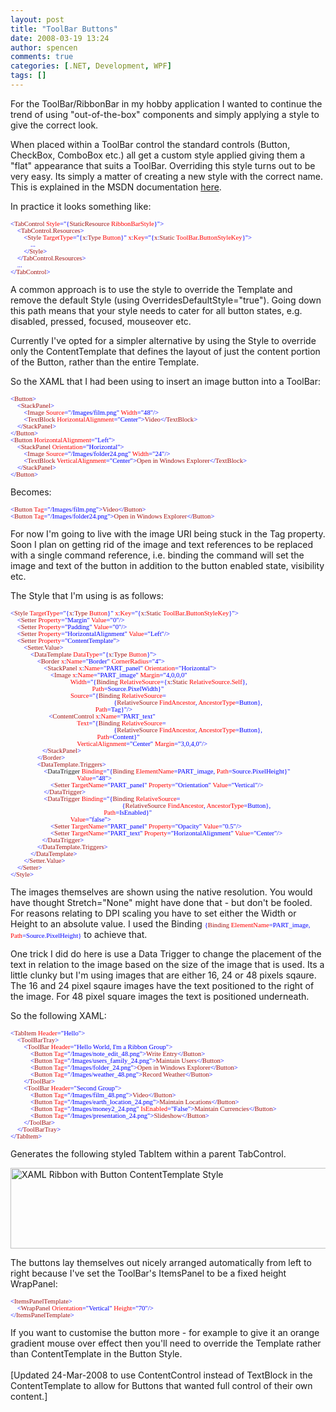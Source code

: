 ```yaml
---
layout: post
title: "ToolBar Buttons"
date: 2008-03-19 13:24
author: spencen
comments: true
categories: [.NET, Development, WPF]
tags: []
---
```

<P>For the ToolBar/RibbonBar in my hobby application I wanted to continue the trend of using "out-of-the-box" components and simply applying a style to give the correct look.</P>
<P>When placed within a ToolBar control the standard controls (Button, CheckBox, ComboBox etc.) all get a custom style applied giving them a "flat" appearance that suits a ToolBar. Overriding this style turns out to be very easy. Its simply a matter of creating a new style with the correct name. This is explained in the MSDN documentation <A href="http://msdn2.microsoft.com/en-us/library/bb613577.aspx">here</A>.</P>
<P>In practice it looks something like:</P><PRE class=code><SPAN style="FONT-SIZE: 8pt; FONT-FAMILY: verdana"><SPAN style="COLOR: rgb(0,0,255)">&lt;</SPAN><SPAN style="COLOR: rgb(163,21,21)">TabControl</SPAN><SPAN style="COLOR: rgb(255,0,0)"> </SPAN><SPAN style="COLOR: rgb(255,0,0)">Style</SPAN><SPAN style="COLOR: rgb(0,0,255)">="{</SPAN><SPAN style="COLOR: rgb(163,21,21)">StaticResource</SPAN><SPAN style="COLOR: rgb(255,0,0)"> RibbonBarStyle</SPAN><SPAN style="COLOR: rgb(0,0,255)">}"&gt;<BR></SPAN><SPAN style="COLOR: rgb(0,0,255)">    &lt;</SPAN><SPAN style="COLOR: rgb(163,21,21)">TabControl.Resources</SPAN><SPAN style="COLOR: rgb(0,0,255)">&gt;<BR>        </SPAN><SPAN style="COLOR: rgb(0,0,255)">&lt;</SPAN><SPAN style="COLOR: rgb(163,21,21)">Style</SPAN><SPAN style="COLOR: rgb(255,0,0)"> TargetType</SPAN><SPAN style="COLOR: rgb(0,0,255)">="{</SPAN><SPAN style="COLOR: rgb(163,21,21)">x</SPAN><SPAN style="COLOR: rgb(0,0,255)">:</SPAN><SPAN style="COLOR: rgb(163,21,21)">Type</SPAN><SPAN style="COLOR: rgb(255,0,0)"> Button</SPAN><SPAN style="COLOR: rgb(0,0,255)">}"</SPAN><SPAN style="COLOR: rgb(255,0,0)"> x</SPAN><SPAN style="COLOR: rgb(0,0,255)">:</SPAN><SPAN style="COLOR: rgb(255,0,0)">Key</SPAN><SPAN style="COLOR: rgb(0,0,255)">="{</SPAN><SPAN style="COLOR: rgb(163,21,21)">x</SPAN><SPAN style="COLOR: rgb(0,0,255)">:</SPAN><SPAN style="COLOR: rgb(163,21,21)">Static</SPAN><SPAN style="COLOR: rgb(255,0,0)"> ToolBar</SPAN><SPAN style="COLOR: rgb(0,0,255)">.</SPAN><SPAN style="COLOR: rgb(255,0,0)">ButtonStyleKey</SPAN><SPAN style="COLOR: rgb(0,0,255)">}"&gt;<BR>            ... <BR>        </SPAN><SPAN style="COLOR: rgb(0,0,255)">&lt;/</SPAN><SPAN style="COLOR: rgb(163,21,21)">Style</SPAN><SPAN style="COLOR: rgb(0,0,255)">&gt;<BR>    </SPAN><SPAN style="COLOR: rgb(0,0,255)">&lt;/</SPAN><SPAN style="COLOR: rgb(163,21,21)">TabControl.Resources</SPAN><SPAN style="COLOR: rgb(0,0,255)">&gt;<BR>    ...<BR></SPAN><SPAN style="COLOR: rgb(0,0,255)">&lt;/</SPAN><SPAN style="COLOR: rgb(163,21,21)">TabControl</SPAN><SPAN style="COLOR: rgb(0,0,255)">&gt;</SPAN></SPAN></PRE>
<P>A common approach is to use the style to override the Template and remove the default Style (using OverridesDefaultStyle="true"). Going down this path means that your style needs to cater for all button states, e.g. disabled, pressed, focused, mouseover etc.</P>
<P>Currently I've opted for a simpler alternative by using the Style to override only the ContentTemplate that defines the layout of just the content portion of the Button, rather than the entire Template.</P>
<P>So the XAML that I had been using to insert an image button into a ToolBar:</P><PRE class=code><SPAN style="FONT-SIZE: 8pt; FONT-FAMILY: verdana"><SPAN style="COLOR: rgb(0,0,255)">&lt;</SPAN><SPAN style="COLOR: rgb(163,21,21)">Button</SPAN><SPAN style="COLOR: rgb(0,0,255)">&gt; <BR>&nbsp;&nbsp;&nbsp; </SPAN><SPAN style="COLOR: rgb(163,21,21)"></SPAN><SPAN style="COLOR: rgb(0,0,255)">&lt;</SPAN><SPAN style="COLOR: rgb(163,21,21)">StackPanel</SPAN><SPAN style="COLOR: rgb(0,0,255)">&gt; <BR>&nbsp;&nbsp;&nbsp;&nbsp;&nbsp;&nbsp;&nbsp; </SPAN><SPAN style="COLOR: rgb(0,0,255)">&lt;</SPAN><SPAN style="COLOR: rgb(163,21,21)">Image</SPAN><SPAN style="COLOR: rgb(255,0,0)"> Source</SPAN><SPAN style="COLOR: rgb(0,0,255)">="/Images/film.png"</SPAN><SPAN style="COLOR: rgb(255,0,0)"> Width</SPAN><SPAN style="COLOR: rgb(0,0,255)">="48"/&gt; <BR>&nbsp;&nbsp;&nbsp;&nbsp;&nbsp;&nbsp;&nbsp; </SPAN><SPAN style="COLOR: rgb(163,21,21)"></SPAN><SPAN style="COLOR: rgb(0,0,255)">&lt;</SPAN><SPAN style="COLOR: rgb(163,21,21)">TextBlock</SPAN><SPAN style="COLOR: rgb(255,0,0)"> HorizontalAlignment</SPAN><SPAN style="COLOR: rgb(0,0,255)">="Center"&gt;</SPAN><SPAN style="COLOR: rgb(163,21,21)">Video</SPAN><SPAN style="COLOR: rgb(0,0,255)">&lt;/</SPAN><SPAN style="COLOR: rgb(163,21,21)">TextBlock</SPAN><SPAN style="COLOR: rgb(0,0,255)">&gt; <BR>&nbsp;&nbsp;&nbsp; </SPAN><SPAN style="COLOR: rgb(163,21,21)"></SPAN><SPAN style="COLOR: rgb(0,0,255)">&lt;/</SPAN><SPAN style="COLOR: rgb(163,21,21)">StackPanel</SPAN><SPAN style="COLOR: rgb(0,0,255)">&gt; <BR></SPAN><SPAN style="COLOR: rgb(0,0,255)">&lt;/</SPAN><SPAN style="COLOR: rgb(163,21,21)">Button</SPAN><SPAN style="COLOR: rgb(0,0,255)">&gt;<BR></SPAN><SPAN style="COLOR: rgb(0,0,255)">&lt;</SPAN><SPAN style="COLOR: rgb(163,21,21)">Button</SPAN><SPAN style="COLOR: rgb(255,0,0)"> HorizontalAlignment</SPAN><SPAN style="COLOR: rgb(0,0,255)">="Left"</SPAN><SPAN style="COLOR: rgb(0,0,255)">&gt; <BR>&nbsp;&nbsp;&nbsp; </SPAN><SPAN style="COLOR: rgb(163,21,21)"></SPAN><SPAN style="COLOR: rgb(0,0,255)">&lt;</SPAN><SPAN style="COLOR: rgb(163,21,21)">StackPanel</SPAN><SPAN style="COLOR: rgb(255,0,0)"> Orientation</SPAN><SPAN style="COLOR: rgb(0,0,255)">="Horizontal"&gt; <BR>&nbsp;&nbsp;&nbsp;&nbsp;&nbsp;&nbsp;&nbsp; </SPAN><SPAN style="COLOR: rgb(163,21,21)"></SPAN><SPAN style="COLOR: rgb(0,0,255)">&lt;</SPAN><SPAN style="COLOR: rgb(163,21,21)">Image</SPAN><SPAN style="COLOR: rgb(255,0,0)"> Source</SPAN><SPAN style="COLOR: rgb(0,0,255)">="/Images/folder24.png"</SPAN><SPAN style="COLOR: rgb(255,0,0)"> Width</SPAN><SPAN style="COLOR: rgb(0,0,255)">="24"/&gt; <BR>&nbsp;&nbsp;&nbsp;&nbsp;&nbsp;&nbsp;&nbsp; </SPAN><SPAN style="COLOR: rgb(163,21,21)"></SPAN><SPAN style="COLOR: rgb(0,0,255)">&lt;</SPAN><SPAN style="COLOR: rgb(163,21,21)">TextBlock</SPAN><SPAN style="COLOR: rgb(255,0,0)"> VerticalAlignment</SPAN><SPAN style="COLOR: rgb(0,0,255)">="Center"&gt;</SPAN><SPAN style="COLOR: rgb(163,21,21)">Open in Windows Explorer</SPAN><SPAN style="COLOR: rgb(0,0,255)">&lt;/</SPAN><SPAN style="COLOR: rgb(163,21,21)">TextBlock</SPAN><SPAN style="COLOR: rgb(0,0,255)">&gt; <BR>&nbsp;&nbsp;&nbsp; </SPAN><SPAN style="COLOR: rgb(163,21,21)"></SPAN><SPAN style="COLOR: rgb(0,0,255)">&lt;/</SPAN><SPAN style="COLOR: rgb(163,21,21)">StackPanel</SPAN><SPAN style="COLOR: rgb(0,0,255)">&gt; <BR></SPAN><SPAN style="COLOR: rgb(0,0,255)">&lt;/</SPAN><SPAN style="COLOR: rgb(163,21,21)">Button</SPAN><SPAN style="COLOR: rgb(0,0,255)">&gt;</SPAN></SPAN></PRE>
<P>Becomes:</P><PRE class=code><SPAN style="FONT-SIZE: 8pt; FONT-FAMILY: verdana"><SPAN style="COLOR: rgb(0,0,255)">&lt;</SPAN><SPAN style="COLOR: rgb(163,21,21)">Button</SPAN><SPAN style="COLOR: rgb(255,0,0)"> </SPAN><SPAN style="COLOR: rgb(255,0,0)">Tag</SPAN><SPAN style="COLOR: rgb(0,0,255)">="/Images/film.png"&gt;</SPAN><SPAN style="COLOR: rgb(163,21,21)">Video</SPAN><SPAN style="COLOR: rgb(0,0,255)">&lt;/</SPAN><SPAN style="COLOR: rgb(163,21,21)">Button</SPAN><SPAN style="COLOR: rgb(0,0,255)">&gt;</SPAN><SPAN style="COLOR: rgb(0,0,255)"><BR>&lt;</SPAN><SPAN style="COLOR: rgb(163,21,21)">Button</SPAN><SPAN style="COLOR: rgb(255,0,0)"> Tag</SPAN><SPAN style="COLOR: rgb(0,0,255)">="/Images/folder24.png"&gt;</SPAN><SPAN style="COLOR: rgb(163,21,21)">Open in Windows Explorer</SPAN><SPAN style="COLOR: rgb(0,0,255)">&lt;/</SPAN><SPAN style="COLOR: rgb(163,21,21)">Button</SPAN><SPAN style="COLOR: rgb(0,0,255)">&gt; </SPAN></SPAN></PRE>
<P>For now I'm going to live with the image URI being stuck in the Tag property. Soon I plan on getting rid of the image and text references to be replaced with a single command reference, i.e. binding the command will set the image and text of the button in addition to the button enabled state, visibility etc.</P>
<P>The Style that I'm using is as follows:</P><PRE class=code><SPAN style="FONT-SIZE: 8pt; FONT-FAMILY: verdana"><SPAN style="COLOR: rgb(0,0,255)">&lt;</SPAN><SPAN style="COLOR: rgb(163,21,21)">Style</SPAN><SPAN style="COLOR: rgb(255,0,0)"> TargetType</SPAN><SPAN style="COLOR: rgb(0,0,255)">="{</SPAN><SPAN style="COLOR: rgb(163,21,21)">x</SPAN><SPAN style="COLOR: rgb(0,0,255)">:</SPAN><SPAN style="COLOR: rgb(163,21,21)">Type</SPAN><SPAN style="COLOR: rgb(255,0,0)"> Button</SPAN><SPAN style="COLOR: rgb(0,0,255)">}"</SPAN><SPAN style="COLOR: rgb(255,0,0)"> x</SPAN><SPAN style="COLOR: rgb(0,0,255)">:</SPAN><SPAN style="COLOR: rgb(255,0,0)">Key</SPAN><SPAN style="COLOR: rgb(0,0,255)">="{</SPAN><SPAN style="COLOR: rgb(163,21,21)">x</SPAN><SPAN style="COLOR: rgb(0,0,255)">:</SPAN><SPAN style="COLOR: rgb(163,21,21)">Static</SPAN><SPAN style="COLOR: rgb(255,0,0)"> ToolBar</SPAN><SPAN style="COLOR: rgb(0,0,255)">.</SPAN><SPAN style="COLOR: rgb(255,0,0)">ButtonStyleKey</SPAN><SPAN style="COLOR: rgb(0,0,255)">}"&gt; <BR>    </SPAN><SPAN style="COLOR: rgb(163,21,21)"></SPAN><SPAN style="COLOR: rgb(0,0,255)">&lt;</SPAN><SPAN style="COLOR: rgb(163,21,21)">Setter</SPAN><SPAN style="COLOR: rgb(255,0,0)"> Property</SPAN><SPAN style="COLOR: rgb(0,0,255)">="Margin"</SPAN><SPAN style="COLOR: rgb(255,0,0)"> Value</SPAN><SPAN style="COLOR: rgb(0,0,255)">="0"/&gt; <BR>    </SPAN><SPAN style="COLOR: rgb(163,21,21)"></SPAN><SPAN style="COLOR: rgb(0,0,255)">&lt;</SPAN><SPAN style="COLOR: rgb(163,21,21)">Setter</SPAN><SPAN style="COLOR: rgb(255,0,0)"> Property</SPAN><SPAN style="COLOR: rgb(0,0,255)">="Padding"</SPAN><SPAN style="COLOR: rgb(255,0,0)"> Value</SPAN><SPAN style="COLOR: rgb(0,0,255)">="0"/&gt; <BR>    </SPAN><SPAN style="COLOR: rgb(163,21,21)"></SPAN><SPAN style="COLOR: rgb(0,0,255)">&lt;</SPAN><SPAN style="COLOR: rgb(163,21,21)">Setter</SPAN><SPAN style="COLOR: rgb(255,0,0)"> Property</SPAN><SPAN style="COLOR: rgb(0,0,255)">="HorizontalAlignment"</SPAN><SPAN style="COLOR: rgb(255,0,0)"> Value</SPAN><SPAN style="COLOR: rgb(0,0,255)">="Left"/&gt; <BR>    </SPAN><SPAN style="COLOR: rgb(163,21,21)"></SPAN><SPAN style="COLOR: rgb(0,0,255)">&lt;</SPAN><SPAN style="COLOR: rgb(163,21,21)">Setter</SPAN><SPAN style="COLOR: rgb(255,0,0)"> Property</SPAN><SPAN style="COLOR: rgb(0,0,255)">="ContentTemplate"&gt; <BR>        </SPAN><SPAN style="COLOR: rgb(163,21,21)"></SPAN><SPAN style="COLOR: rgb(0,0,255)">&lt;</SPAN><SPAN style="COLOR: rgb(163,21,21)">Setter.Value</SPAN><SPAN style="COLOR: rgb(0,0,255)">&gt; <BR>            </SPAN><SPAN style="COLOR: rgb(163,21,21)"></SPAN><SPAN style="COLOR: rgb(0,0,255)">&lt;</SPAN><SPAN style="COLOR: rgb(163,21,21)">DataTemplate</SPAN><SPAN style="COLOR: rgb(255,0,0)"> DataType</SPAN><SPAN style="COLOR: rgb(0,0,255)">="{</SPAN><SPAN style="COLOR: rgb(163,21,21)">x</SPAN><SPAN style="COLOR: rgb(0,0,255)">:</SPAN><SPAN style="COLOR: rgb(163,21,21)">Type</SPAN><SPAN style="COLOR: rgb(255,0,0)"> Button</SPAN><SPAN style="COLOR: rgb(0,0,255)">}"&gt; <BR>                </SPAN><SPAN style="COLOR: rgb(163,21,21)"></SPAN><SPAN style="COLOR: rgb(0,0,255)">&lt;</SPAN><SPAN style="COLOR: rgb(163,21,21)">Border</SPAN><SPAN style="COLOR: rgb(255,0,0)"> x</SPAN><SPAN style="COLOR: rgb(0,0,255)">:</SPAN><SPAN style="COLOR: rgb(255,0,0)">Name</SPAN><SPAN style="COLOR: rgb(0,0,255)">="Border"</SPAN><SPAN style="COLOR: rgb(255,0,0)"> CornerRadius</SPAN><SPAN style="COLOR: rgb(0,0,255)">="4"&gt; <BR>                    </SPAN><SPAN style="COLOR: rgb(163,21,21)"></SPAN><SPAN style="COLOR: rgb(0,0,255)">&lt;</SPAN><SPAN style="COLOR: rgb(163,21,21)">StackPanel</SPAN><SPAN style="COLOR: rgb(255,0,0)"> x</SPAN><SPAN style="COLOR: rgb(0,0,255)">:</SPAN><SPAN style="COLOR: rgb(255,0,0)">Name</SPAN><SPAN style="COLOR: rgb(0,0,255)">="PART_panel"</SPAN><SPAN style="COLOR: rgb(255,0,0)"> Orientation</SPAN><SPAN style="COLOR: rgb(0,0,255)">="Horizontal"&gt; <BR>                        </SPAN><SPAN style="COLOR: rgb(163,21,21)"></SPAN><SPAN style="COLOR: rgb(0,0,255)">&lt;</SPAN><SPAN style="COLOR: rgb(163,21,21)">Image</SPAN><SPAN style="COLOR: rgb(255,0,0)"> x</SPAN><SPAN style="COLOR: rgb(0,0,255)">:</SPAN><SPAN style="COLOR: rgb(255,0,0)">Name</SPAN><SPAN style="COLOR: rgb(0,0,255)">="PART_image" <SPAN style="COLOR: rgb(255,0,0)">Margin</SPAN><SPAN style="COLOR: rgb(0,0,255)">="4,0,0,0"</SPAN><SPAN style="COLOR: rgb(255,0,0)"> </SPAN><BR></SPAN><SPAN style="COLOR: rgb(255,0,0)">                                    Width</SPAN><SPAN style="COLOR: rgb(0,0,255)">="{</SPAN><SPAN style="COLOR: rgb(163,21,21)">Binding</SPAN><SPAN style="COLOR: rgb(255,0,0)"> RelativeSource</SPAN><SPAN style="COLOR: rgb(0,0,255)">={</SPAN><SPAN style="COLOR: rgb(163,21,21)">x</SPAN><SPAN style="COLOR: rgb(0,0,255)">:</SPAN><SPAN style="COLOR: rgb(163,21,21)">Static</SPAN><SPAN style="COLOR: rgb(255,0,0)"> RelativeSource</SPAN><SPAN style="COLOR: rgb(0,0,255)">.</SPAN><SPAN style="COLOR: rgb(255,0,0)">Self</SPAN><SPAN style="COLOR: rgb(0,0,255)">},</SPAN><SPAN style="COLOR: rgb(255,0,0)"> <BR>                                                 Path</SPAN><SPAN style="COLOR: rgb(0,0,255)">=Source.PixelWidth}"</SPAN><SPAN style="COLOR: rgb(255,0,0)"> </SPAN><SPAN style="COLOR: rgb(255,0,0)"><BR>                                    Source</SPAN><SPAN style="COLOR: rgb(0,0,255)">="{</SPAN><SPAN style="COLOR: rgb(163,21,21)">Binding</SPAN><SPAN style="COLOR: rgb(255,0,0)"> RelativeSource</SPAN><SPAN style="COLOR: rgb(0,0,255)">=<BR>                                                              {</SPAN><SPAN style="COLOR: rgb(163,21,21)">RelativeSource</SPAN><SPAN style="COLOR: rgb(255,0,0)"> FindAncestor</SPAN><SPAN style="COLOR: rgb(0,0,255)">,</SPAN><SPAN style="COLOR: rgb(255,0,0)"> AncestorType</SPAN><SPAN style="COLOR: rgb(0,0,255)">=Button},</SPAN><SPAN style="COLOR: rgb(255,0,0)"> <BR>                                                   Path</SPAN><SPAN style="COLOR: rgb(0,0,255)">=Tag}"/&gt; <BR>                       </SPAN><SPAN style="COLOR: rgb(163,21,21)"></SPAN><SPAN style="COLOR: rgb(0,0,255)">&lt;</SPAN><SPAN style="COLOR: rgb(163,21,21)">ContentControl <SPAN style="COLOR: rgb(255,0,0)">x</SPAN><SPAN style="COLOR: rgb(0,0,255)">:</SPAN><SPAN style="COLOR: rgb(255,0,0)">Name</SPAN><SPAN style="COLOR: rgb(0,0,255)">="PART_text"</SPAN></SPAN><SPAN style="COLOR: rgb(255,0,0)"> <BR>                                        Text</SPAN><SPAN style="COLOR: rgb(0,0,255)">="{</SPAN><SPAN style="COLOR: rgb(163,21,21)">Binding</SPAN><SPAN style="COLOR: rgb(255,0,0)"> RelativeSource</SPAN><SPAN style="COLOR: rgb(0,0,255)">=<BR>                                                              {</SPAN><SPAN style="COLOR: rgb(163,21,21)">RelativeSource</SPAN><SPAN style="COLOR: rgb(255,0,0)"> FindAncestor</SPAN><SPAN style="COLOR: rgb(0,0,255)">,</SPAN><SPAN style="COLOR: rgb(255,0,0)"> AncestorType</SPAN><SPAN style="COLOR: rgb(0,0,255)">=Button},</SPAN><SPAN style="COLOR: rgb(255,0,0)"> <BR>                                                    Path</SPAN><SPAN style="COLOR: rgb(0,0,255)">=Content}"</SPAN><SPAN style="COLOR: rgb(255,0,0)"> <BR>                                        VerticalAlignment</SPAN><SPAN style="COLOR: rgb(0,0,255)">="Center"</SPAN><SPAN style="COLOR: rgb(255,0,0)"> Margin</SPAN><SPAN style="COLOR: rgb(0,0,255)">="3,0,4,0"/&gt; <BR></SPAN></SPAN><SPAN style="FONT-SIZE: 8pt; FONT-FAMILY: verdana"><SPAN style="COLOR: rgb(0,0,255)">                   </SPAN><SPAN style="COLOR: rgb(163,21,21)"></SPAN><SPAN style="COLOR: rgb(0,0,255)">&lt;/</SPAN><SPAN style="COLOR: rgb(163,21,21)">StackPanel</SPAN><SPAN style="COLOR: rgb(0,0,255)">&gt; <BR>                </SPAN><SPAN style="COLOR: rgb(163,21,21)"></SPAN><SPAN style="COLOR: rgb(0,0,255)">&lt;/</SPAN><SPAN style="COLOR: rgb(163,21,21)">Border</SPAN><SPAN style="COLOR: rgb(0,0,255)">&gt; <BR>                </SPAN><SPAN style="COLOR: rgb(163,21,21)"></SPAN><SPAN style="COLOR: rgb(0,0,255)">&lt;</SPAN><SPAN style="COLOR: rgb(163,21,21)">DataTemplate.Triggers</SPAN><SPAN style="COLOR: rgb(0,0,255)">&gt; <BR>                    </SPAN><SPAN style="COLOR: rgb(163,21,21)"></SPAN><SPAN style="COLOR: rgb(0,0,255)">&lt;</SPAN><SPAN sty
le="COLOR: rgb(163,21,21)">DataTrigger</SPAN><SPAN style="COLOR: rgb(255,0,0)"> Binding</SPAN><SPAN style="COLOR: rgb(0,0,255)">="{</SPAN><SPAN style="COLOR: rgb(163,21,21)">Binding</SPAN><SPAN style="COLOR: rgb(255,0,0)"> ElementName</SPAN><SPAN style="COLOR: rgb(0,0,255)">=PART_image,</SPAN><SPAN style="COLOR: rgb(255,0,0)"> Path</SPAN><SPAN style="COLOR: rgb(0,0,255)">=Source.PixelHeight}"</SPAN><SPAN style="COLOR: rgb(255,0,0)"> <BR>                                        Value</SPAN><SPAN style="COLOR: rgb(0,0,255)">="48"&gt; <BR>                        </SPAN><SPAN style="COLOR: rgb(163,21,21)"></SPAN><SPAN style="COLOR: rgb(0,0,255)">&lt;</SPAN><SPAN style="COLOR: rgb(163,21,21)">Setter</SPAN><SPAN style="COLOR: rgb(255,0,0)"> TargetName</SPAN><SPAN style="COLOR: rgb(0,0,255)">="PART_panel"</SPAN><SPAN style="COLOR: rgb(255,0,0)"> Property</SPAN><SPAN style="COLOR: rgb(0,0,255)">="Orientation"</SPAN><SPAN style="COLOR: rgb(255,0,0)"> Value</SPAN><SPAN style="COLOR: rgb(0,0,255)">="Vertical"/&gt; <BR>                    </SPAN><SPAN style="COLOR: rgb(0,0,255)">&lt;/</SPAN><SPAN style="COLOR: rgb(163,21,21)">DataTrigger</SPAN><SPAN style="COLOR: rgb(0,0,255)">&gt; <BR>                    </SPAN><SPAN style="COLOR: rgb(163,21,21)"></SPAN><SPAN style="COLOR: rgb(0,0,255)">&lt;</SPAN><SPAN style="COLOR: rgb(163,21,21)">DataTrigger</SPAN><SPAN style="COLOR: rgb(255,0,0)"> Binding</SPAN><SPAN style="COLOR: rgb(0,0,255)">="{</SPAN><SPAN style="COLOR: rgb(163,21,21)">Binding</SPAN><SPAN style="COLOR: rgb(255,0,0)"> RelativeSource</SPAN><SPAN style="COLOR: rgb(0,0,255)">=<BR>                                                                   {</SPAN><SPAN style="COLOR: rgb(163,21,21)">RelativeSource</SPAN><SPAN style="COLOR: rgb(255,0,0)"> FindAncestor</SPAN><SPAN style="COLOR: rgb(0,0,255)">,</SPAN><SPAN style="COLOR: rgb(255,0,0)"> AncestorType</SPAN><SPAN style="COLOR: rgb(0,0,255)">=Button},</SPAN><SPAN style="COLOR: rgb(255,0,0)"> <BR>                                                        Path</SPAN><SPAN style="COLOR: rgb(0,0,255)">=IsEnabled}"</SPAN><SPAN style="COLOR: rgb(255,0,0)"> <BR>                                    Value</SPAN><SPAN style="COLOR: rgb(0,0,255)">="false"&gt; <BR>                        </SPAN><SPAN style="COLOR: rgb(163,21,21)"></SPAN><SPAN style="COLOR: rgb(0,0,255)">&lt;</SPAN><SPAN style="COLOR: rgb(163,21,21)">Setter</SPAN><SPAN style="COLOR: rgb(255,0,0)"> TargetName</SPAN><SPAN style="COLOR: rgb(0,0,255)">="PART_panel"</SPAN><SPAN style="COLOR: rgb(255,0,0)"> Property</SPAN><SPAN style="COLOR: rgb(0,0,255)">="Opacity"</SPAN><SPAN style="COLOR: rgb(255,0,0)"> Value</SPAN><SPAN style="COLOR: rgb(0,0,255)">="0.5"/&gt;<BR></SPAN><SPAN style="COLOR: rgb(0,0,255)">                        &lt;</SPAN><SPAN style="COLOR: rgb(163,21,21)">Setter</SPAN><SPAN style="COLOR: rgb(255,0,0)"> TargetName</SPAN><SPAN style="COLOR: rgb(0,0,255)">="PART_text"</SPAN><SPAN style="COLOR: rgb(255,0,0)"> Property</SPAN><SPAN style="COLOR: rgb(0,0,255)">="HorizontalAlignment"</SPAN><SPAN style="COLOR: rgb(255,0,0)"> Value</SPAN><SPAN style="COLOR: rgb(0,0,255)">="Center"/&gt;<BR></SPAN><SPAN style="COLOR: rgb(0,0,255)">                   &lt;/</SPAN><SPAN style="COLOR: rgb(163,21,21)">DataTrigger</SPAN><SPAN style="COLOR: rgb(0,0,255)">&gt; <BR>                </SPAN><SPAN style="COLOR: rgb(163,21,21)"></SPAN><SPAN style="COLOR: rgb(0,0,255)">&lt;/</SPAN><SPAN style="COLOR: rgb(163,21,21)">DataTemplate.Triggers</SPAN><SPAN style="COLOR: rgb(0,0,255)">&gt; <BR>            </SPAN><SPAN style="COLOR: rgb(163,21,21)"></SPAN><SPAN style="COLOR: rgb(0,0,255)">&lt;/</SPAN><SPAN style="COLOR: rgb(163,21,21)">DataTemplate</SPAN><SPAN style="COLOR: rgb(0,0,255)">&gt; <BR>        </SPAN><SPAN style="COLOR: rgb(163,21,21)"></SPAN><SPAN style="COLOR: rgb(0,0,255)">&lt;/</SPAN><SPAN style="COLOR: rgb(163,21,21)">Setter.Value</SPAN><SPAN style="COLOR: rgb(0,0,255)">&gt; <BR>    </SPAN><SPAN style="COLOR: rgb(163,21,21)"></SPAN><SPAN style="COLOR: rgb(0,0,255)">&lt;/</SPAN><SPAN style="COLOR: rgb(163,21,21)">Setter</SPAN><SPAN style="COLOR: rgb(0,0,255)">&gt; <BR></SPAN><SPAN style="COLOR: rgb(0,0,255)">&lt;/</SPAN><SPAN style="COLOR: rgb(163,21,21)">Style</SPAN><SPAN style="COLOR: rgb(0,0,255)">&gt;</SPAN></SPAN></PRE>
<P>The images themselves are shown using the native resolution. You would have thought Stretch="None" might have done that - but don't be fooled. For reasons relating to DPI scaling you have to set either the Width or Height to an absolute value. I used the Binding <SPAN style="FONT-SIZE: 8pt; FONT-FAMILY: verdana"><SPAN style="COLOR: rgb(0,0,255)">{</SPAN><SPAN style="COLOR: rgb(163,21,21)">Binding</SPAN><SPAN style="COLOR: rgb(255,0,0)"> ElementName</SPAN><SPAN style="COLOR: rgb(0,0,255)">=PART_image,</SPAN><SPAN style="COLOR: rgb(255,0,0)"> Path</SPAN><SPAN style="COLOR: rgb(0,0,255)">=Source.PixelHeight}</SPAN></SPAN> to achieve that.</P>
<P>One trick I did do here is use a Data Trigger to change the placement of the text in relation to the image based on the size of the image that is used. Its a little clunky but I'm using images that are either 16, 24 or 48 pixels sqaure. The 16 and 24 pixel sqaure images have the text positioned to the right of the image. For 48 pixel square images the text is positioned underneath.</P>
<P>So the following XAML:</P><PRE class=code><SPAN style="FONT-SIZE: 8pt; FONT-FAMILY: verdana"><SPAN style="COLOR: rgb(0,0,255)">&lt;</SPAN><SPAN style="COLOR: rgb(163,21,21)">TabItem</SPAN><SPAN style="COLOR: rgb(255,0,0)"> Header</SPAN><SPAN style="COLOR: rgb(0,0,255)">="Hello"&gt; <BR>    </SPAN><SPAN style="COLOR: rgb(163,21,21)"></SPAN><SPAN style="COLOR: rgb(0,0,255)">&lt;</SPAN><SPAN style="COLOR: rgb(163,21,21)">ToolBarTray</SPAN><SPAN style="COLOR: rgb(0,0,255)">&gt; <BR>        </SPAN><SPAN style="COLOR: rgb(163,21,21)"></SPAN><SPAN style="COLOR: rgb(0,0,255)">&lt;</SPAN><SPAN style="COLOR: rgb(163,21,21)">ToolBar</SPAN><SPAN style="COLOR: rgb(255,0,0)"> Header</SPAN><SPAN style="COLOR: rgb(0,0,255)">="Hello World, I'm a Ribbon Group"&gt; <BR>            </SPAN><SPAN style="COLOR: rgb(163,21,21)"></SPAN><SPAN style="COLOR: rgb(0,0,255)">&lt;</SPAN><SPAN style="COLOR: rgb(163,21,21)">Button</SPAN><SPAN style="COLOR: rgb(255,0,0)"> </SPAN><SPAN style="COLOR: rgb(255,0,0)">Tag</SPAN><SPAN style="COLOR: rgb(0,0,255)">="/Images/note_edit_48.png"&gt;</SPAN><SPAN style="COLOR: rgb(163,21,21)">Write Entry</SPAN><SPAN style="COLOR: rgb(0,0,255)">&lt;/</SPAN><SPAN style="COLOR: rgb(163,21,21)">Button</SPAN><SPAN style="COLOR: rgb(0,0,255)">&gt; <BR>            </SPAN><SPAN style="COLOR: rgb(163,21,21)"></SPAN><SPAN style="COLOR: rgb(0,0,255)">&lt;</SPAN><SPAN style="COLOR: rgb(163,21,21)">Button</SPAN><SPAN style="COLOR: rgb(255,0,0)"> </SPAN><SPAN style="COLOR: rgb(255,0,0)">Tag</SPAN><SPAN style="COLOR: rgb(0,0,255)">="/Images/users_family_24.png"&gt;</SPAN><SPAN style="COLOR: rgb(163,21,21)">Maintain Users</SPAN><SPAN style="COLOR: rgb(0,0,255)">&lt;/</SPAN><SPAN style="COLOR: rgb(163,21,21)">Button</SPAN><SPAN style="COLOR: rgb(0,0,255)">&gt; <BR>            </SPAN><SPAN style="COLOR: rgb(163,21,21)"></SPAN><SPAN style="COLOR: rgb(0,0,255)">&lt;</SPAN><SPAN style="COLOR: rgb(163,21,21)">Button</SPAN><SPAN style="COLOR: rgb(255,0,0)"> </SPAN><SPAN style="COLOR: rgb(255,0,0)">Tag</SPAN><SPAN style="COLOR: rgb(0,0,255)">="/Images/folder_24.png"&gt;</SPAN><SPAN style="COLOR: rgb(163,21,21)">Open in Windows Explorer</SPAN><SPAN style="COLOR: rgb(0,0,255)">&lt;/</SPAN><SPAN style="COLOR: rgb(163,21,21)">Button</SPAN><SPAN style="COLOR: rgb(0,0,255)">&gt; <BR>            </SPAN><SPAN style="COLOR: rgb(163,21,21)"></SPAN><SPAN style="COLOR: rgb(0,0,255)">&lt;</SPAN><SPAN style="COLOR: rgb(163,21,21)">Button</SPAN><SPAN style="COLOR: rgb(255,0,0)"> </SPAN><SPAN style="COLOR: rgb(255,0,0)">Tag</SPAN><SPAN style="COLOR: rgb(0,0,255)">="/Images/weather_48.png"&gt;</SPAN><SPAN style="COLOR: rgb(163,21,21)">Record Weather</SPAN><SPAN style="COLOR: rgb(0,0,255)">&lt;/</SPAN><SPAN style="COLOR: rgb(163,21,21)">Button</SPAN><SPAN style="COLOR: rgb(0,0,255)">&gt; <BR>        </SPAN><SPAN style="COLOR: rgb(163,21,21)"></SPAN><SPAN style="COLOR: rgb(0,0,255)">&lt;/</SPAN><SPAN style="COLOR: rgb(163,21,21)">ToolBar</SPAN><SPAN style="COLOR: rgb(0,0,255)">&gt; <BR>        </SPAN><SPAN style="COLOR: rgb(163,21,21)"></SPAN><SPAN style="COLOR: rgb(0,0,255)">&lt;</SPAN><SPAN style="COLOR: rgb(163,21,21)">ToolBar</SPAN><SPAN style="COLOR: rgb(255,0,0)"> Header</SPAN><SPAN style="COLOR: rgb(0,0,255)">="Second Group"&gt; <BR>            </SPAN><SPAN style="COLOR: rgb(163,21,21)"></SPAN><SPAN style="COLOR: rgb(0,0,255)">&lt;</SPAN><SPAN style="COLOR: rgb(163,21,21)">Button</SPAN><SPAN style="COLOR: rgb(255,0,0)"> </SPAN><SPAN style="COLOR: rgb(255,0,0)">Tag</SPAN><SPAN style="COLOR: rgb(0,0,255)">="/Images/film_48.png"&gt;</SPAN><SPAN style="COLOR: rgb(163,21,21)">Video</SPAN><SPAN style="COLOR: rgb(0,0,255)">&lt;/</SPAN><SPAN style="COLOR: rgb(163,21,21)">Button</SPAN><SPAN style="COLOR: rgb(0,0,255)">&gt; <BR>            </SPAN><SPAN style="COLOR: rgb(163,21,21)"></SPAN><SPAN style="COLOR: rgb(0,0,255)">&lt;</SPAN><SPAN style="COLOR: rgb(163,21,21)">Button</SPAN><SPAN style="COLOR: rgb(255,0,0)"> </SPAN><SPAN style="COLOR: rgb(255,0,0)">Tag</SPAN><SPAN style="COLOR: rgb(0,0,255)">="/Images/earth_location_24.png"&gt;</SPAN><SPAN style="COLOR: rgb(163,21,21)">Maintain Locations</SPAN><SPAN style="COLOR: rgb(0,0,255)">&lt;/</SPAN><SPAN style="COLOR: rgb(163,21,21)">Button</SPAN><SPAN style="COLOR: rgb(0,0,255)">&gt; <BR>            </SPAN><SPAN style="COLOR: rgb(163,21,21)"></SPAN><SPAN style="COLOR: rgb(0,0,255)">&lt;</SPAN><SPAN style="COLOR: rgb(163,21,21)">Button</SPAN><SPAN style="COLOR: rgb(255,0,0)"> </SPAN><SPAN style="COLOR: rgb(255,0,0)">Tag</SPAN><SPAN style="COLOR: rgb(0,0,255)">="/Images/money2_24.png"</SPAN><SPAN style="COLOR: rgb(255,0,0)"> IsEnabled</SPAN><SPAN style="COLOR: rgb(0,0,255)">="False"&gt;</SPAN><SPAN style="COLOR: rgb(163,21,21)">Maintain Currencies</SPAN><SPAN style="COLOR: rgb(0,0,255)">&lt;/</SPAN><SPAN style="COLOR: rgb(163,21,21)">Button</SPAN><SPAN style="COLOR: rgb(0,0,255)">&gt; <BR>            </SPAN><SPAN style="COLOR: rgb(163,21,21)"></SPAN><SPAN style="COLOR: rgb(0,0,255)">&lt;</SPAN><SPAN style="COLOR: rgb(163,21,21)">Button</SPAN><SPAN style="COLOR: rgb(255,0,0)"> </SPAN><SPAN style="COLOR: rgb(255,0,0)">Tag</SPAN><SPAN style="COLOR: rgb(0,0,255)">="/Images/presentation_24.png"&gt;</SPAN><SPAN style="COLOR: rgb(163,21,21)">Slideshow</SPAN><SPAN style="COLOR: rgb(0,0,255)">&lt;/</SPAN><SPAN style="COLOR: rgb(163,21,21)">Button</SPAN><SPAN style="COLOR: rgb(0,0,255)">&gt; <BR>        </SPAN><SPAN style="COLOR: rgb(163,21,21)"></SPAN><SPAN style="COLOR: rgb(0,0,255)">&lt;/</SPAN><SPAN style="COLOR: rgb(163,21,21)">ToolBar</SPAN><SPAN style="COLOR: rgb(0,0,255)">&gt; <BR>    </SPAN><SPAN style="COLOR: rgb(163,21,21)"></SPAN><SPAN style="COLOR: rgb(0,0,255)">&lt;/</SPAN><SPAN style="COLOR: rgb(163,21,21)">ToolBarTray</SPAN><SPAN style="COLOR: rgb(0,0,255)">&gt; <BR>&lt;/</SPAN><SPAN style="COLOR: rgb(163,21,21)">TabItem</SPAN><SPAN style="COLOR: rgb(0,0,255)">&gt;</SPAN></SPAN></PRE>
<P>Generates the following styled TabItem within a parent TabControl.</P>
<P><IMG style="BORDER-TOP-WIDTH: 0px; BORDER-LEFT-WIDTH: 0px; BORDER-BOTTOM-WIDTH: 0px; BORDER-RIGHT-WIDTH: 0px" height=129 alt="XAML Ribbon with Button ContentTemplate Style" src="http://blog.spencen.com/images/83489-72989/XAML%20Ribbon%20with%20Button%20ContentTemplate%20Style_1.png" width=638 border=0> </P>
<P>The buttons lay themselves out nicely arranged automatically from left to right because I've set the ToolBar's ItemsPanel to be a fixed height WrapPanel:</P><PRE class=code><SPAN style="FONT-SIZE: 8pt; FONT-FAMILY: verdana"><SPAN style="COLOR: rgb(0,0,255)">&lt;</SPAN><SPAN style="COLOR: rgb(163,21,21)">ItemsPanelTemplate</SPAN><SPAN style="COLOR: rgb(0,0,255)">&gt; <BR>    </SPAN><SPAN style="COLOR: rgb(163,21,21)"></SPAN><SPAN style="COLOR: rgb(0,0,255)">&lt;</SPAN><SPAN style="COLOR: rgb(163,21,21)">WrapPanel</SPAN><SPAN style="COLOR: rgb(255,0,0)"> Orientation</SPAN><SPAN style="COLOR: rgb(0,0,255)">="Vertical"</SPAN><SPAN style="COLOR: rgb(255,0,0)"> Height</SPAN><SPAN style="COLOR: rgb(0,0,255)">="70"/&gt; <BR></SPAN><SPAN style="COLOR: rgb(0,0,255)">&lt;/</SPAN><SPAN style="COLOR: rgb(163,21,21)">ItemsPanelTemplate</SPAN><SPAN style="COLOR: rgb(0,0,255)">&gt;</SPAN></SPAN></PRE>
<P>If you want to customise the button more - for example to give it an orange gradient mouse over effect then you'll need to override the Template rather than ContentTemplate in the Button Style.<BR><BR>[Updated 24-Mar-2008 to use ContentControl instead of TextBlock in the ContentTemplate to allow for Buttons that wanted full control of their own content.]</P>

